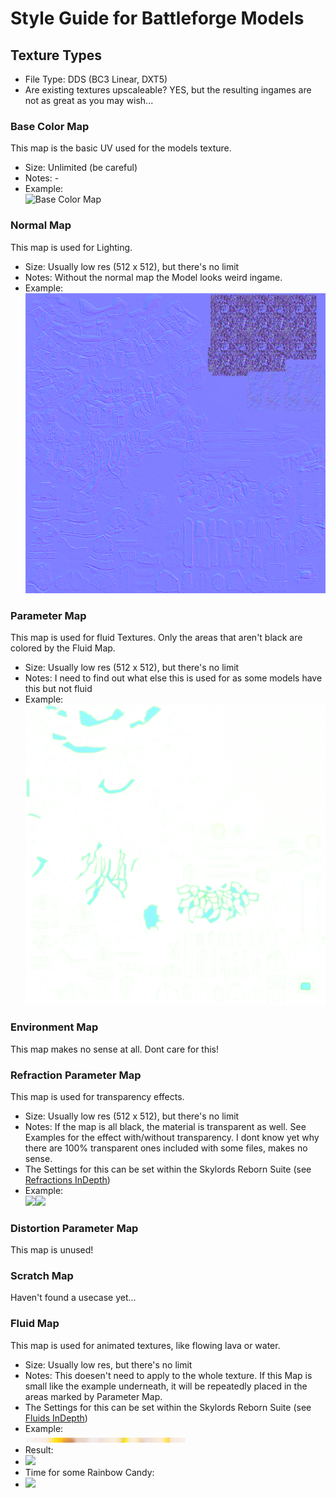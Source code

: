 # Style Guide for Battleforge Models #

## Texture Types ##
- File Type: DDS (BC3 Linear, DXT5)
- Are existing textures upscaleable? YES, but the resulting ingames are not as great as you may wish...

### Base Color Map ###
This map is the basic UV used for the models texture.
- Size: Unlimited (be careful)
- Notes: -
- Example:  
![Base Color Map](https://raw.githubusercontent.com/Maxxxel/SkylordsReborn/master/tutorial/images/Base%20Color%20Map%202.png)
### Normal Map ###
This map is used for Lighting.
- Size: Usually low res (512 x 512), but there's no limit
- Notes: Without the normal map the Model looks weird ingame.
- Example:  
![Normal Map](https://raw.githubusercontent.com/Maxxxel/SkylordsReborn/master/tutorial/images/Normal%20Map%202.png)
### Parameter Map
This map is used for fluid Textures. Only the areas that aren't black are colored by the Fluid Map.
- Size: Usually low res (512 x 512), but there's no limit
- Notes: I need to find out what else this is used for as some models have this but not fluid
- Example:  
![Parameter Map 2](https://raw.githubusercontent.com/Maxxxel/SkylordsReborn/master/tutorial/images/Parameter%20Map%202.png)
### Environment Map ###
This map makes no sense at all. Dont care for this!
### Refraction Parameter Map ###
This map is used for transparency effects.
- Size: Usually low res (512 x 512), but there's no limit
- Notes: If the map is all black, the material is transparent as well. See Examples for the effect with/without transparency. I dont know yet why there are 100% transparent ones included with some files, makes no sense.
- The Settings for this can be set within the Skylords Reborn Suite (see [Refractions InDepth](RefractionsInDepth.md))
- Example:  
<img src="https://i.gyazo.com/c0084f1555d54dac6d24da96f596291a.png" width="400"><img src="https://i.gyazo.com/c372552e42ed180e1e072d18a4c98eb6.png" width="423">
### Distortion Parameter Map ###
This map is unused!
### Scratch Map ###
Haven't found a usecase yet...
### Fluid Map ###
This map is used for animated textures, like flowing lava or water.
- Size: Usually low res, but there's no limit
- Notes: This doesen't need to apply to the whole texture. If this Map is small like the example underneath, it will be repeatedly placed in the areas marked by Parameter Map.
- The Settings for this can be set within the Skylords Reborn Suite (see [Fluids InDepth](FluidsTutorial.md))
- Example:  
![Fluid Map](https://raw.githubusercontent.com/Maxxxel/SkylordsReborn/master/tutorial/images/Fluid%20Map.png)
- Result:  
- <img src="https://i.gyazo.com/1e12c3a1be18b0956a7cb9d23f318436.gif" width="400">
- Time for some Rainbow Candy:  
- <img src="https://i.gyazo.com/34ac46779e4b50d6fd29e7b1879c3cb6.gif" width="400">
